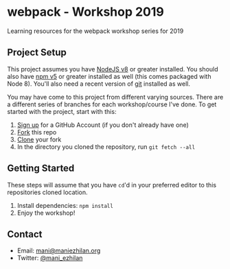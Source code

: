 # webpack - Workshop 2019
Learning resources for the webpack workshop series for 2019 

## Project Setup

This project assumes you have [NodeJS v8](http://nodejs.org/) or greater installed. You should
also have [npm v5](https://www.npmjs.com/) or greater installed as well (this comes packaged
with Node 8). You'll also need a recent version of [git](https://git-scm.com/) installed
as well.

You may have come to this project from different varying sources. There are a
different series of branches for each workshop/course I've done. To get started with
the project, start with this:

1. [Sign up](https://github.com/join) for a GitHub Account (if you don't already have one)
2. [Fork](https://help.github.com/articles/fork-a-repo/) this repo
3. [Clone](https://help.github.com/articles/cloning-a-repository/) your fork
4. In the directory you cloned the repository, run `git fetch --all`

## Getting Started
These steps will assume that you have `cd`'d in your preferred editor to this repositories cloned location.

1. Install dependencies: `npm install`
2. Enjoy the workshop!

## Contact
* Email: mani@maniezhilan.org
* Twitter: [@mani_ezhilan](https://twitter.com/mani_ezhilan)


